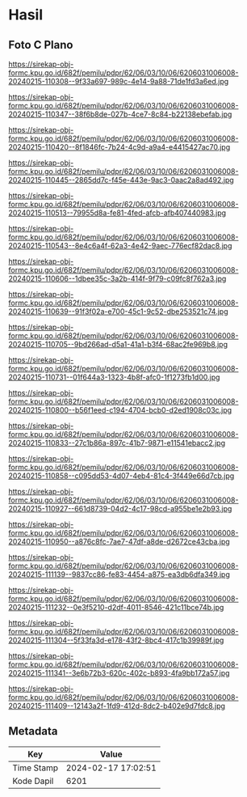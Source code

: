 # Hasil

## Foto C Plano

https://sirekap-obj-formc.kpu.go.id/682f/pemilu/pdpr/62/06/03/10/06/6206031006008-20240215-110308--9f33a697-989c-4e14-9a88-71de1fd3a6ed.jpg

https://sirekap-obj-formc.kpu.go.id/682f/pemilu/pdpr/62/06/03/10/06/6206031006008-20240215-110347--38f6b8de-027b-4ce7-8c84-b22138ebefab.jpg

https://sirekap-obj-formc.kpu.go.id/682f/pemilu/pdpr/62/06/03/10/06/6206031006008-20240215-110420--8f1846fc-7b24-4c9d-a9a4-e4415427ac70.jpg

https://sirekap-obj-formc.kpu.go.id/682f/pemilu/pdpr/62/06/03/10/06/6206031006008-20240215-110445--2865dd7c-f45e-443e-9ac3-0aac2a8ad492.jpg

https://sirekap-obj-formc.kpu.go.id/682f/pemilu/pdpr/62/06/03/10/06/6206031006008-20240215-110513--79955d8a-fe81-4fed-afcb-afb407440983.jpg

https://sirekap-obj-formc.kpu.go.id/682f/pemilu/pdpr/62/06/03/10/06/6206031006008-20240215-110543--8e4c6a4f-62a3-4e42-9aec-776ecf82dac8.jpg

https://sirekap-obj-formc.kpu.go.id/682f/pemilu/pdpr/62/06/03/10/06/6206031006008-20240215-110606--1dbee35c-3a2b-414f-9f79-c09fc8f762a3.jpg

https://sirekap-obj-formc.kpu.go.id/682f/pemilu/pdpr/62/06/03/10/06/6206031006008-20240215-110639--91f3f02a-e700-45c1-9c52-dbe253521c74.jpg

https://sirekap-obj-formc.kpu.go.id/682f/pemilu/pdpr/62/06/03/10/06/6206031006008-20240215-110705--9bd266ad-d5a1-41a1-b3f4-68ac2fe969b8.jpg

https://sirekap-obj-formc.kpu.go.id/682f/pemilu/pdpr/62/06/03/10/06/6206031006008-20240215-110731--01f644a3-1323-4b8f-afc0-1f1273fb1d00.jpg

https://sirekap-obj-formc.kpu.go.id/682f/pemilu/pdpr/62/06/03/10/06/6206031006008-20240215-110800--b56f1eed-c194-4704-bcb0-d2ed1908c03c.jpg

https://sirekap-obj-formc.kpu.go.id/682f/pemilu/pdpr/62/06/03/10/06/6206031006008-20240215-110833--27c1b86a-897c-41b7-9871-e11541ebacc2.jpg

https://sirekap-obj-formc.kpu.go.id/682f/pemilu/pdpr/62/06/03/10/06/6206031006008-20240215-110858--c095dd53-4d07-4eb4-81c4-3f449e66d7cb.jpg

https://sirekap-obj-formc.kpu.go.id/682f/pemilu/pdpr/62/06/03/10/06/6206031006008-20240215-110927--661d8739-04d2-4c17-98cd-a955be1e2b93.jpg

https://sirekap-obj-formc.kpu.go.id/682f/pemilu/pdpr/62/06/03/10/06/6206031006008-20240215-110950--a876c8fc-7ae7-47df-a8de-d2672ce43cba.jpg

https://sirekap-obj-formc.kpu.go.id/682f/pemilu/pdpr/62/06/03/10/06/6206031006008-20240215-111139--9837cc86-fe83-4454-a875-ea3db6dfa349.jpg

https://sirekap-obj-formc.kpu.go.id/682f/pemilu/pdpr/62/06/03/10/06/6206031006008-20240215-111232--0e3f5210-d2df-4011-8546-421c11bce74b.jpg

https://sirekap-obj-formc.kpu.go.id/682f/pemilu/pdpr/62/06/03/10/06/6206031006008-20240215-111304--5f33fa3d-e178-43f2-8bc4-417c1b39989f.jpg

https://sirekap-obj-formc.kpu.go.id/682f/pemilu/pdpr/62/06/03/10/06/6206031006008-20240215-111341--3e6b72b3-620c-402c-b893-4fa9bb172a57.jpg

https://sirekap-obj-formc.kpu.go.id/682f/pemilu/pdpr/62/06/03/10/06/6206031006008-20240215-111409--12143a2f-1fd9-412d-8dc2-b402e9d7fdc8.jpg


## Metadata

| Key        | Value               |
| ---------- | ------------------- |
| Time Stamp | 2024-02-17 17:02:51 |
| Kode Dapil | 6201                |




